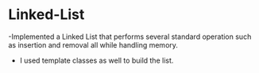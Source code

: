 # Linked-List

-Implemented a Linked List that performs several standard operation such as insertion and removal all while handling memory.
- I used template classes as well to build the list.
